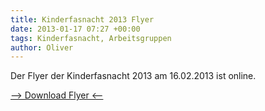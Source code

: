 ```yaml
---
title: Kinderfasnacht 2013 Flyer
date: 2013-01-17 07:27 +00:00
tags: Kinderfasnacht, Arbeitsgruppen
author: Oliver
---
```


Der Flyer der Kinderfasnacht 2013 am 16.02.2013 ist online.

[--> Download Flyer <--](/download/news/Kinderfasnacht-Flyer-2013.pdf)
